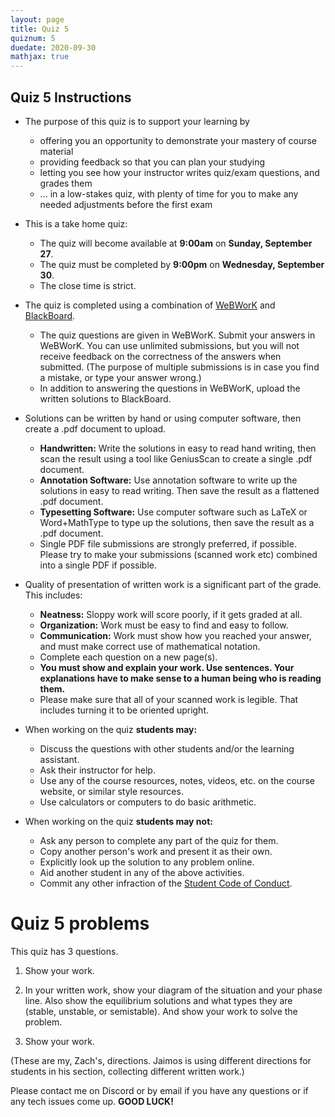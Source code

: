 ```yaml
---
layout: page
title: Quiz 5
quiznum: 5
duedate: 2020-09-30
mathjax: true
---
```



## Quiz 5 Instructions

+ The purpose of this quiz is to support your learning by
    - offering you an opportunity to demonstrate your mastery of course material
    - providing feedback so that you can plan your studying
    - letting you see how your instructor writes quiz/exam questions, and grades them
    - ... in a low-stakes quiz, with plenty of time for you to make any needed adjustments before the first exam


+ This is a take home quiz:
    - The quiz will become available at **9:00am** on **Sunday, September 27**.
    - The quiz must be completed by **9:00pm** on **Wednesday, September 30**.
    - The close time is strict.

+ The quiz is completed using a combination of [WeBWorK](https://zeno.boisestate.edu/webwork2) and [BlackBoard](https://blackboard.boisestate.edu).
    - The quiz questions are given in WeBWorK. Submit your answers in WeBWorK.
      You can use unlimited submissions, but you will not receive feedback on the correctness of the answers when submitted.
      (The purpose of multiple submissions is in case you find a mistake, or type your answer wrong.)
    - In addition to answering the questions in WeBWorK, upload the written solutions to BlackBoard.


+ Solutions can be written by hand or using computer software, then create a .pdf document to upload.
    - **Handwritten:** Write the solutions in easy to read hand writing,
      then scan the result using a tool like GeniusScan to create a single .pdf document.
    - **Annotation Software:** Use annotation software to write up the solutions in easy to read writing.
      Then save the result as a flattened .pdf document.
    - **Typesetting Software:** Use computer software such as LaTeX or Word+MathType to type up the solutions,
      then save the result as a .pdf document.
    - Single PDF file submissions are strongly preferred, if possible.
      Please try to make your submissions (scanned work etc) combined into a single PDF
      if possible.


+ Quality of presentation of written work is a significant part of the grade. This includes:
    - **Neatness:** Sloppy work will score poorly, if it gets graded at all.
    - **Organization:** Work must be easy to find and easy to follow.
    - **Communication:** Work must show how you reached your answer, and must make correct use of mathematical notation.
    - Complete each question on a new page(s).
    - **You must show and explain your work. Use sentences.
      Your explanations have to make sense to a human being who is reading them.**
    - Please make sure that all of your scanned work is legible. That includes turning it to be oriented upright.

+ When working on the quiz **students may:**
    - Discuss the questions with other students and/or the learning assistant.
    - Ask their instructor for help.
    - Use any of the course resources, notes, videos, etc. on the course website, or similar style resources.
    - Use calculators or computers to do basic arithmetic.

+ When working on the quiz **students may not:**
    - Ask any person to complete any part of the quiz for them.
    - Copy another person's work and present it as their own.
    - Explicitly look up the solution to any problem online.
    - Aid another student in any of the above activities.
    - Commit any other infraction of the [Student Code of Conduct](https://www.boisestate.edu/policy/student-affairs/code-of-conduct/).


# Quiz 5 problems

This quiz has 3 questions.

1. Show your work.

2. In your written work, show your diagram of the situation and your phase line.
   Also show the equilibrium solutions and what types they are (stable, unstable, or semistable).
   And show your work to solve the problem.

3. Show your work.

(These are my, Zach's, directions. Jaimos is using different directions for students
in his section, collecting different written work.)

Please contact me on Discord or by email if you have any questions or if any tech issues come up.
**GOOD LUCK!**
